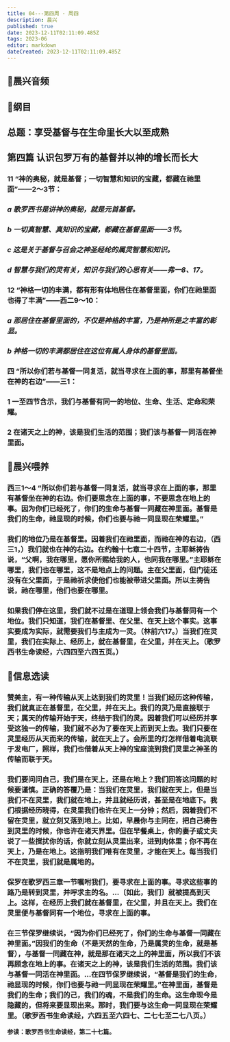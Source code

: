 ```yaml
---
title: 04---第四周 · 周四
description: 晨兴
published: true
date: 2023-12-11T02:11:09.485Z
tags: 2023-06
editor: markdown
dateCreated: 2023-12-11T02:11:09.485Z
---
```


## 🎵晨兴音频

## 📖纲目

## 总题：享受基督与在生命里长大以至成熟

## 第四篇   认识包罗万有的基督并以神的增长而长大

### 11   “神的奥秘，就是基督；一切智慧和知识的宝藏，都藏在祂里面”——2～3节：

### *a   歌罗西书是讲神的奥秘，就是元首基督。*

### *b   一切真智慧、真知识的宝藏，都藏在基督里面——3节。*

### *c   这是关于基督与召会之神圣经纶的属灵智慧和知识。*

### *d   智慧与我们的灵有关，知识与我们的心思有关——弗一8、17。*

### 12   “神格一切的丰满，都有形有体地居住在基督里面，你们在祂里面也得了丰满”——西二9～10：

### *a   那居住在基督里面的，不仅是神格的丰富，乃是神所是之丰富的彰显。*

### *b   神格一切的丰满都居住在这位有属人身体的基督里面。*

### 四   “所以你们若与基督一同复活，就当寻求在上面的事，那里有基督坐在神的右边”——三1：

### 1   一至四节含示，我们与基督有同一的地位、生命、生活、定命和荣耀。

### 2   在诸天之上的神，该是我们生活的范围；我们该与基督一同活在神里面。

## 📖晨兴喂养

### 西三1～4   “所以你们若与基督一同复活，就当寻求在上面的事，那里有基督坐在神的右边。你们要思念在上面的事，不要思念在地上的事。因为你们已经死了，你们的生命与基督一同藏在神里面。基督是我们的生命，祂显现的时候，你们也要与祂一同显现在荣耀里。”

### 我们的地位乃是在基督里。因着我们在祂里面，而祂在神的右边，（西三1，）我们就也在神的右边。在约翰十七章二十四节，主耶稣祷告说，“父啊，我在哪里，愿你所赐给我的人，也同我在哪里。”主耶稣在哪里，我们也在哪里，这不是地点上的问题。主在父里面，但门徒还没有在父里面，于是祂祈求使他们也能被带进父里面。所以主祷告说，祂在哪里，他们也要在哪里。

### 如果我们停在这里，我们就不过是在道理上领会我们与基督同有一个地位。我们只知道，我们在基督里、在父里、在天上这个事实。这事实要成为实际，就需要我们与主成为一灵。（林前六17。）当我们在灵里，我们在实际上、经历上，就在基督里，在父里，并在天上。（歌罗西书生命读经，六四四至六四五页。）

## 📖信息选读

### 赞美主，有一种传输从天上达到我们的灵里！当我们经历这种传输，我们就真正在基督里，在父里，并在天上。我们的灵乃是直接联于天；属天的传输开始于天，终结于我们的灵。因着我们可以经历并享受这独一的传输，我们就不必为了要在天上而到天上去。我们只要在灵里经历从天而来的传输，就在天上了。会所里的灯怎样借着电流联于发电厂，照样，我们也借着从天上神的宝座流到我们灵里之神圣的传输而联于天。

### 我们要问问自己，我们是在天上，还是在地上？我们回答这问题的时候要谨慎。正确的答覆乃是：当我们在灵里，我们就在天上，但是当我们不在灵里，我们就在地上，并且就经历说，甚至是在地底下。我们根据经历晓得，在灵里我们也许在天上一分钟；然后，因着我们不留在灵里，就立刻又落到地上。比如，早晨你与主同在，把自己祷告到灵里的时候，你也许在诸天界里。但在早餐桌上，你的妻子或丈夫说了一些搅扰你的话，你就立刻从灵里出来，进到肉体里；你不再在天上，乃是在地上。这指明我们唯有在灵里，才能在天上。每当我们不在灵里，我们就是属地的。

### 保罗在歌罗西三章一节嘱咐我们，要寻求在上面的事。寻求这些事的路乃是转到灵里，并呼求主的名。…〔如此，我们〕就被提高到天上。这样，在经历上我们就在基督里，在父里，并且在天上。我们在灵里便与基督同有一个地位，寻求在上面的事。

### 在三节保罗继续说，“因为你们已经死了，你们的生命与基督一同藏在神里面。”因我们的生命（不是天然的生命，乃是属灵的生命，就是基督），与基督一同藏在神，就是那在诸天之上的神里面，所以我们不该再顾念在地上的事。在诸天之上的神，该是我们生活的范围。我们该与基督一同活在神里面。…在四节保罗继续说，“基督是我们的生命，祂显现的时候，你们也要与祂一同显现在荣耀里。”在神里面，基督是我们的生命；我们的己，我们的魂，不是我们的生命。这生命现今是隐藏的，但将来要显现出来。那时，我们要与这生命一同显现在荣耀里。（歌罗西书生命读经，六四五至六四七、二七七至二七八页。）

**参读：歌罗西书生命读经，第二十七篇。**
<!-- Google tag (gtag.js) -->
<script async src="https://www.googletagmanager.com/gtag/js?id=G-1P8709Z16T"></script>
<script>
  window.dataLayer = window.dataLayer || [];
  function gtag(){dataLayer.push(arguments);}
  gtag('js', new Date());

  gtag('config', 'G-1P8709Z16T');
</script>